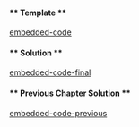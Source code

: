 <!-- Add translation for the following page: https://learn.vyperlang.org/#/2/wild_pokemons
Do NOT change the code below. The below code runs the code editor -->

<!-- tabs:start -->

#### ** Template **

[embedded-code](../../assets/2/2.3-template-code.vy ':include :type=code embed-template')

#### ** Solution **

[embedded-code-final](../../assets/2/2.3-finished-code.vy ':include :type=code embed-final')

#### ** Previous Chapter Solution **

[embedded-code-previous](../../assets/2/2.2-finished-code.vy ':include :type=code embed-previous')

<!-- tabs:end -->
